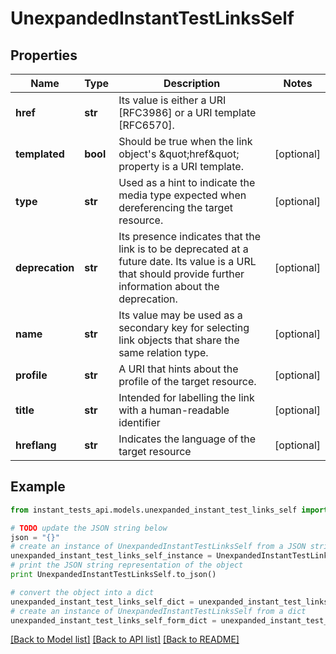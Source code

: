 # UnexpandedInstantTestLinksSelf


## Properties
Name | Type | Description | Notes
------------ | ------------- | ------------- | -------------
**href** | **str** | Its value is either a URI [RFC3986] or a URI template [RFC6570]. | 
**templated** | **bool** | Should be true when the link object&#39;s \&quot;href\&quot; property is a URI template. | [optional] 
**type** | **str** | Used as a hint to indicate the media type expected when dereferencing the target resource. | [optional] 
**deprecation** | **str** | Its presence indicates that the link is to be deprecated at a future date. Its value is a URL that should provide further information about the deprecation. | [optional] 
**name** | **str** | Its value may be used as a secondary key for selecting link objects that share the same relation type. | [optional] 
**profile** | **str** | A URI that hints about the profile of the target resource. | [optional] 
**title** | **str** | Intended for labelling the link with a human-readable identifier | [optional] 
**hreflang** | **str** | Indicates the language of the target resource | [optional] 

## Example

```python
from instant_tests_api.models.unexpanded_instant_test_links_self import UnexpandedInstantTestLinksSelf

# TODO update the JSON string below
json = "{}"
# create an instance of UnexpandedInstantTestLinksSelf from a JSON string
unexpanded_instant_test_links_self_instance = UnexpandedInstantTestLinksSelf.from_json(json)
# print the JSON string representation of the object
print UnexpandedInstantTestLinksSelf.to_json()

# convert the object into a dict
unexpanded_instant_test_links_self_dict = unexpanded_instant_test_links_self_instance.to_dict()
# create an instance of UnexpandedInstantTestLinksSelf from a dict
unexpanded_instant_test_links_self_form_dict = unexpanded_instant_test_links_self.from_dict(unexpanded_instant_test_links_self_dict)
```
[[Back to Model list]](../README.md#documentation-for-models) [[Back to API list]](../README.md#documentation-for-api-endpoints) [[Back to README]](../README.md)


